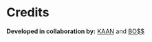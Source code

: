 # Credits
**Developed in collaboration by:** [KAAN](https://github.com/sheeshKAAN) and [BO$$](https://github.com/KBPonVENGE)
